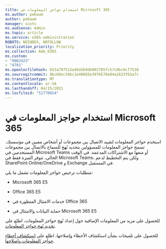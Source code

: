 ```yaml
---
title: استخدام حواجز المعلومات في Microsoft 365
ms.author: pebaum
author: pebaum
manager: scotv
ms.audience: Admin
ms.topic: article
ms.service: o365-administration
ROBOTS: NOINDEX, NOFOLLOW
localization_priority: Priority
ms.collection: Adm_O365
ms.custom:
- "9002423"
- "4701"
ms.openlocfilehash: b53a797513e49a5b9db002705fc57c0bc0cf7538
ms.sourcegitcommit: 8bc60ec34bc1e40685e3976576e04a2623f63a7c
ms.translationtype: MT
ms.contentlocale: ar-SA
ms.lasthandoff: 04/15/2021
ms.locfileid: "51770654"
---
```

# <a name="using-information-barriers-in-microsoft-365"></a>استخدام حواجز المعلومات في Microsoft 365

استخدم حواجز المعلومات لتقييد الاتصال بين مجموعات أو أشخاص معيين في مؤسستك. تسمح حواجز المعلومات للمسؤولين بتحديد نُهج للسماح بالاتصال بين مجموعات المستخدمين في Microsoft Teams أو منعها مع الاشتراكات المدعمة.  في الوقت الحالي، تتوفر الميزة فقط في Microsoft Teams، ولكن يتم التخطيط لدعم SharePoint Online/OneDrive و Exchange في المستقبل.

متطلبات ترخيص حواجز المعلومات تشمل ما يلي:

- Microsoft 365 E5

- Office 365 E5

- خدمات الامتثال المتطورة في Office 365

- حماية البيانات والامتثال في Microsoft 365 E5

للحصول على مزيد من المعلومات الإضافية حول إعداد نُهج حواجز المعلومات، اطلع على [تحديد نُهج حواجز المعلومات](https://docs.microsoft.com/microsoft-365/compliance/information-barriers-policies).

للحصول على تلميحات بشأن استكشاف الأخطاء وإصلاحها، اطلع على [استكشاف أخطاء حواجز المعلومات وإصلاحها](https://docs.microsoft.com/microsoft-365/compliance/information-barriers-troubleshooting).
